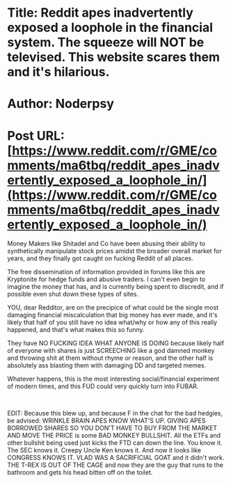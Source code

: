 # Title: Reddit apes inadvertently exposed a loophole in the financial system. The squeeze will NOT be televised. This website scares them and it's hilarious.
# Author: Noderpsy
# Post URL: [https://www.reddit.com/r/GME/comments/ma6tbq/reddit_apes_inadvertently_exposed_a_loophole_in/](https://www.reddit.com/r/GME/comments/ma6tbq/reddit_apes_inadvertently_exposed_a_loophole_in/)


Money Makers like Shitadel and Co have been abusing their ability to synthetically manipulate stock prices amidst the broader overall market for years, and they finally got caught on fucking Reddit of all places.

The free dissemination of information provided in forums like this are Kryptonite for hedge funds and abusive traders.  I can't even begin to imagine the money that has, and is currently being spent to discredit, and if possible even shut down these types of sites.

YOU, dear Redditor, are on the precipice of what could be the single most damaging financial miscalculation that big money has ever made, and it's likely that half of you still have no idea what/why or how any of this really happened, and that's what makes this so funny.

They have NO FUCKING IDEA WHAT ANYONE IS DOING because likely half of everyone with shares is just SCREECHING like a god damned monkey and throwing shit at them without rhyme or reason, and the other half is absolutely ass blasting them with damaging DD and targeted memes.

Whatever happens, this is the most interesting social/financial experiment of modern times, and this FUD could very quickly turn into FUBAR.

&#x200B;

EDIT: Because this blew up, and because F in the chat for the bad hedgies, be advised: WRINKLE BRAIN APES KNOW WHAT'S UP.  GIVING APES BORROWED SHARES SO YOU DON'T HAVE TO BUY FROM THE MARKET AND MOVE THE PRICE is some BAD MONKEY BULLSHIT. All the ETFs and other bullshit being used just kicks the FTD can down the line. You know it.  The SEC knows it.  Creepy Uncle Ken knows it.  And now it looks like CONGRESS KNOWS IT.  VLAD WAS A SACRIFICIAL GOAT and it didn't work.  THE T-REX IS OUT OF THE CAGE and now they are the guy that runs to the bathroom and gets his head bitten off on the toilet.